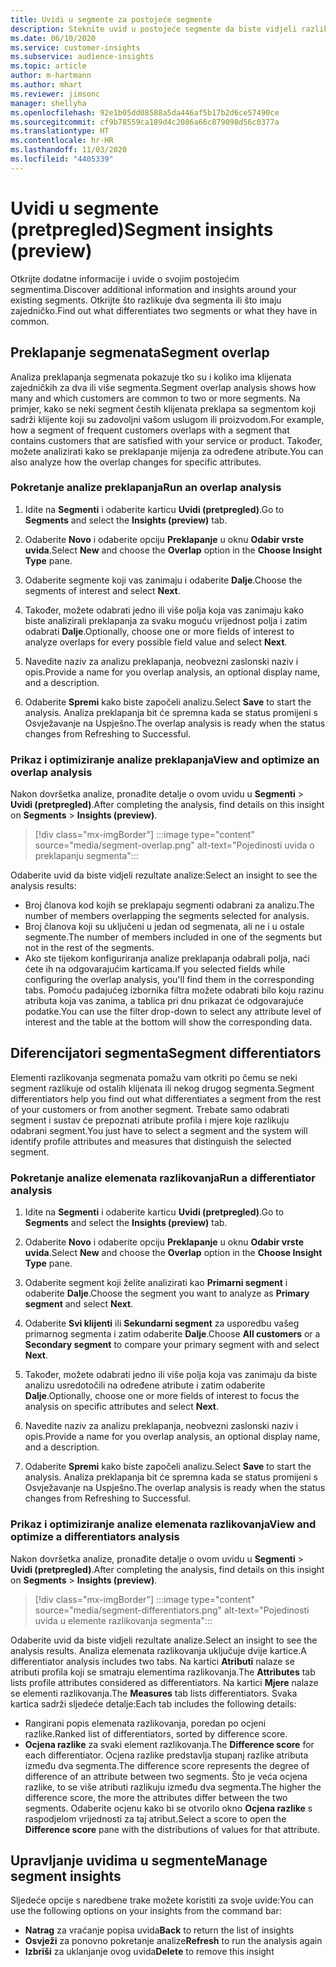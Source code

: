 ```yaml
---
title: Uvidi u segmente za postojeće segmente
description: Steknite uvid u postojeće segmente da biste vidjeli razlike i zajedničke karakteristike.
ms.date: 06/10/2020
ms.service: customer-insights
ms.subservice: audience-insights
ms.topic: article
author: m-hartmann
ms.author: mhart
ms.reviewer: jimsonc
manager: shellyha
ms.openlocfilehash: 92e1b05dd08588a5da446af5b17b2d6ce57490ce
ms.sourcegitcommit: cf9b78559ca189d4c2086a66c879098d56c0377a
ms.translationtype: HT
ms.contentlocale: hr-HR
ms.lasthandoff: 11/03/2020
ms.locfileid: "4405339"
---
```

# <a name="segment-insights-preview"></a><span data-ttu-id="a1181-103">Uvidi u segmente (pretpregled)</span><span class="sxs-lookup"><span data-stu-id="a1181-103">Segment insights (preview)</span></span>

<span data-ttu-id="a1181-104">Otkrijte dodatne informacije i uvide o svojim postojećim segmentima.</span><span class="sxs-lookup"><span data-stu-id="a1181-104">Discover additional information and insights around your existing segments.</span></span> <span data-ttu-id="a1181-105">Otkrijte što razlikuje dva segmenta ili što imaju zajedničko.</span><span class="sxs-lookup"><span data-stu-id="a1181-105">Find out what differentiates two segments or what they have in common.</span></span>

## <a name="segment-overlap"></a><span data-ttu-id="a1181-106">Preklapanje segmenata</span><span class="sxs-lookup"><span data-stu-id="a1181-106">Segment overlap</span></span>

<span data-ttu-id="a1181-107">Analiza preklapanja segmenata pokazuje tko su i koliko ima klijenata zajedničkih za dva ili više segmenta.</span><span class="sxs-lookup"><span data-stu-id="a1181-107">Segment overlap analysis shows how many and which customers are common to two or more segments.</span></span> <span data-ttu-id="a1181-108">Na primjer, kako se neki segment čestih klijenata preklapa sa segmentom koji sadrži klijente koji su zadovoljni vašom uslugom ili proizvodom.</span><span class="sxs-lookup"><span data-stu-id="a1181-108">For example, how a segment of frequent customers overlaps with a segment that contains customers that are satisfied with your service or product.</span></span>
<span data-ttu-id="a1181-109">Također, možete analizirati kako se preklapanje mijenja za određene atribute.</span><span class="sxs-lookup"><span data-stu-id="a1181-109">You can also analyze how the overlap changes for specific attributes.</span></span>

### <a name="run-an-overlap-analysis"></a><span data-ttu-id="a1181-110">Pokretanje analize preklapanja</span><span class="sxs-lookup"><span data-stu-id="a1181-110">Run an overlap analysis</span></span>

1. <span data-ttu-id="a1181-111">Idite na **Segmenti** i odaberite karticu **Uvidi (pretpregled)**.</span><span class="sxs-lookup"><span data-stu-id="a1181-111">Go to **Segments** and select the **Insights (preview)** tab.</span></span>

1. <span data-ttu-id="a1181-112">Odaberite **Novo** i odaberite opciju **Preklapanje** u oknu **Odabir vrste uvida**.</span><span class="sxs-lookup"><span data-stu-id="a1181-112">Select **New** and choose the **Overlap** option in the **Choose Insight Type** pane.</span></span>

1. <span data-ttu-id="a1181-113">Odaberite segmente koji vas zanimaju i odaberite **Dalje**.</span><span class="sxs-lookup"><span data-stu-id="a1181-113">Choose the segments of interest and select **Next**.</span></span>

1. <span data-ttu-id="a1181-114">Također, možete odabrati jedno ili više polja koja vas zanimaju kako biste analizirali preklapanja za svaku moguću vrijednost polja i zatim odabrati **Dalje**.</span><span class="sxs-lookup"><span data-stu-id="a1181-114">Optionally, choose one or more fields of interest to analyze overlaps for every possible field value and select **Next**.</span></span>

1. <span data-ttu-id="a1181-115">Navedite naziv za analizu preklapanja, neobvezni zaslonski naziv i opis.</span><span class="sxs-lookup"><span data-stu-id="a1181-115">Provide a name for you overlap analysis, an optional display name, and a description.</span></span>

1. <span data-ttu-id="a1181-116">Odaberite **Spremi** kako biste započeli analizu.</span><span class="sxs-lookup"><span data-stu-id="a1181-116">Select **Save** to start the analysis.</span></span> <span data-ttu-id="a1181-117">Analiza preklapanja bit će spremna kada se status promijeni s Osvježavanje na Uspješno.</span><span class="sxs-lookup"><span data-stu-id="a1181-117">The overlap analysis is ready when the status changes from Refreshing to Successful.</span></span>

### <a name="view-and-optimize-an-overlap-analysis"></a><span data-ttu-id="a1181-118">Prikaz i optimiziranje analize preklapanja</span><span class="sxs-lookup"><span data-stu-id="a1181-118">View and optimize an overlap analysis</span></span>

<span data-ttu-id="a1181-119">Nakon dovršetka analize, pronađite detalje o ovom uvidu u **Segmenti** > **Uvidi (pretpregled)**.</span><span class="sxs-lookup"><span data-stu-id="a1181-119">After completing the analysis, find details on this insight on **Segments** > **Insights (preview)**.</span></span>

> [!div class="mx-imgBorder"]
> :::image type="content" source="media/segment-overlap.png" alt-text="Pojedinosti uvida o preklapanju segmenta":::

<span data-ttu-id="a1181-121">Odaberite uvid da biste vidjeli rezultate analize:</span><span class="sxs-lookup"><span data-stu-id="a1181-121">Select an insight to see the analysis results:</span></span>

- <span data-ttu-id="a1181-122">Broj članova kod kojih se preklapaju segmenti odabrani za analizu.</span><span class="sxs-lookup"><span data-stu-id="a1181-122">The number of members overlapping the segments selected for analysis.</span></span>
- <span data-ttu-id="a1181-123">Broj članova koji su uključeni u jedan od segmenata, ali ne i u ostale segmente.</span><span class="sxs-lookup"><span data-stu-id="a1181-123">The number of members included in one of the segments but not in the rest of the segments.</span></span>
- <span data-ttu-id="a1181-124">Ako ste tijekom konfiguriranja analize preklapanja odabrali polja, naći ćete ih na odgovarajućim karticama.</span><span class="sxs-lookup"><span data-stu-id="a1181-124">If you selected fields while configuring the overlap analysis, you'll find them in the corresponding tabs.</span></span> <span data-ttu-id="a1181-125">Pomoću padajućeg izbornika filtra možete odabrati bilo koju razinu atributa koja vas zanima, a tablica pri dnu prikazat će odgovarajuće podatke.</span><span class="sxs-lookup"><span data-stu-id="a1181-125">You can use the filter drop-down to select any attribute level of interest and the table at the bottom will show the corresponding data.</span></span>

## <a name="segment-differentiators"></a><span data-ttu-id="a1181-126">Diferencijatori segmenta</span><span class="sxs-lookup"><span data-stu-id="a1181-126">Segment differentiators</span></span>

<span data-ttu-id="a1181-127">Elementi razlikovanja segmenata pomažu vam otkriti po čemu se neki segment razlikuje od ostalih klijenata ili nekog drugog segmenta.</span><span class="sxs-lookup"><span data-stu-id="a1181-127">Segment differentiators help you find out what differentiates a segment from the rest of your customers or from another segment.</span></span> <span data-ttu-id="a1181-128">Trebate samo odabrati segment i sustav će prepoznati atribute profila i mjere koje razlikuju odabrani segment.</span><span class="sxs-lookup"><span data-stu-id="a1181-128">You just have to select a segment and the system will identify profile attributes and measures that distinguish the selected segment.</span></span>

### <a name="run-a-differentiator-analysis"></a><span data-ttu-id="a1181-129">Pokretanje analize elemenata razlikovanja</span><span class="sxs-lookup"><span data-stu-id="a1181-129">Run a differentiator analysis</span></span>

1. <span data-ttu-id="a1181-130">Idite na **Segmenti** i odaberite karticu **Uvidi (pretpregled)**.</span><span class="sxs-lookup"><span data-stu-id="a1181-130">Go to **Segments** and select the **Insights (preview)** tab.</span></span>

1. <span data-ttu-id="a1181-131">Odaberite **Novo** i odaberite opciju **Preklapanje** u oknu **Odabir vrste uvida**.</span><span class="sxs-lookup"><span data-stu-id="a1181-131">Select **New** and choose the **Overlap** option in the **Choose Insight Type** pane.</span></span>

1. <span data-ttu-id="a1181-132">Odaberite segment koji želite analizirati kao **Primarni segment** i odaberite **Dalje**.</span><span class="sxs-lookup"><span data-stu-id="a1181-132">Choose the segment you want to analyze as **Primary segment** and select **Next**.</span></span>

1. <span data-ttu-id="a1181-133">Odaberite **Svi klijenti** ili **Sekundarni segment** za usporedbu vašeg primarnog segmenta i zatim odaberite **Dalje**.</span><span class="sxs-lookup"><span data-stu-id="a1181-133">Choose **All customers** or a **Secondary segment** to compare your primary segment with and select **Next**.</span></span>

1. <span data-ttu-id="a1181-134">Također, možete odabrati jedno ili više polja koja vas zanimaju da biste analizu usredotočili na određene atribute i zatim odaberite **Dalje**.</span><span class="sxs-lookup"><span data-stu-id="a1181-134">Optionally, choose one or more fields of interest to focus the analysis on specific attributes and select **Next**.</span></span>

1. <span data-ttu-id="a1181-135">Navedite naziv za analizu preklapanja, neobvezni zaslonski naziv i opis.</span><span class="sxs-lookup"><span data-stu-id="a1181-135">Provide a name for you overlap analysis, an optional display name, and a description.</span></span>

1. <span data-ttu-id="a1181-136">Odaberite **Spremi** kako biste započeli analizu.</span><span class="sxs-lookup"><span data-stu-id="a1181-136">Select **Save** to start the analysis.</span></span> <span data-ttu-id="a1181-137">Analiza preklapanja bit će spremna kada se status promijeni s Osvježavanje na Uspješno.</span><span class="sxs-lookup"><span data-stu-id="a1181-137">The overlap analysis is ready when the status changes from Refreshing to Successful.</span></span>

### <a name="view-and-optimize-a-differentiators-analysis"></a><span data-ttu-id="a1181-138">Prikaz i optimiziranje analize elemenata razlikovanja</span><span class="sxs-lookup"><span data-stu-id="a1181-138">View and optimize a differentiators analysis</span></span>

<span data-ttu-id="a1181-139">Nakon dovršetka analize, pronađite detalje o ovom uvidu u **Segmenti** > **Uvidi (pretpregled)**.</span><span class="sxs-lookup"><span data-stu-id="a1181-139">After completing the analysis, find details on this insight on **Segments** > **Insights (preview)**.</span></span>

> [!div class="mx-imgBorder"]
> :::image type="content" source="media/segment-differentiators.png" alt-text="Pojedinosti uvida u elemente razlikovanja segmenta":::

<span data-ttu-id="a1181-141">Odaberite uvid da biste vidjeli rezultate analize.</span><span class="sxs-lookup"><span data-stu-id="a1181-141">Select an insight to see the analysis results.</span></span> <span data-ttu-id="a1181-142">Analiza elemenata razlikovanja uključuje dvije kartice.</span><span class="sxs-lookup"><span data-stu-id="a1181-142">A differentiator analysis includes two tabs.</span></span> <span data-ttu-id="a1181-143">Na kartici **Atributi** nalaze se atributi profila koji se smatraju elementima razlikovanja.</span><span class="sxs-lookup"><span data-stu-id="a1181-143">The **Attributes** tab lists profile attributes considered as differentiators.</span></span> <span data-ttu-id="a1181-144">Na kartici **Mjere** nalaze se elementi razlikovanja.</span><span class="sxs-lookup"><span data-stu-id="a1181-144">The **Measures** tab lists differentiators.</span></span> <span data-ttu-id="a1181-145">Svaka kartica sadrži sljedeće detalje:</span><span class="sxs-lookup"><span data-stu-id="a1181-145">Each tab includes the following details:</span></span>

- <span data-ttu-id="a1181-146">Rangirani popis elemenata razlikovanja, poredan po ocjeni razlike.</span><span class="sxs-lookup"><span data-stu-id="a1181-146">Ranked list of differentiators, sorted by difference score.</span></span>
- <span data-ttu-id="a1181-147">**Ocjena razlike** za svaki element razlikovanja.</span><span class="sxs-lookup"><span data-stu-id="a1181-147">The **Difference score** for each differentiator.</span></span> <span data-ttu-id="a1181-148">Ocjena razlike predstavlja stupanj razlike atributa između dva segmenta.</span><span class="sxs-lookup"><span data-stu-id="a1181-148">The difference score represents the degree of difference of an attribute between two segments.</span></span> <span data-ttu-id="a1181-149">Što je veća ocjena razlike, to se više atributi razlikuju između dva segmenta.</span><span class="sxs-lookup"><span data-stu-id="a1181-149">The higher the difference score, the more the attributes differ between the two segments.</span></span> <span data-ttu-id="a1181-150">Odaberite ocjenu kako bi se otvorilo okno **Ocjena razlike** s raspodjelom vrijednosti za taj atribut.</span><span class="sxs-lookup"><span data-stu-id="a1181-150">Select a score to open the **Difference score** pane with the distributions of values for that attribute.</span></span>

## <a name="manage-segment-insights"></a><span data-ttu-id="a1181-151">Upravljanje uvidima u segmente</span><span class="sxs-lookup"><span data-stu-id="a1181-151">Manage segment insights</span></span>

<span data-ttu-id="a1181-152">Sljedeće opcije s naredbene trake možete koristiti za svoje uvide:</span><span class="sxs-lookup"><span data-stu-id="a1181-152">You can use the following options on your insights from the command bar:</span></span>

- <span data-ttu-id="a1181-153">**Natrag** za vraćanje popisa uvida</span><span class="sxs-lookup"><span data-stu-id="a1181-153">**Back** to return the list of insights</span></span>
- <span data-ttu-id="a1181-154">**Osvježi** za ponovno pokretanje analize</span><span class="sxs-lookup"><span data-stu-id="a1181-154">**Refresh** to run the analysis again</span></span>
- <span data-ttu-id="a1181-155">**Izbriši** za uklanjanje ovog uvida</span><span class="sxs-lookup"><span data-stu-id="a1181-155">**Delete** to remove this insight</span></span>
